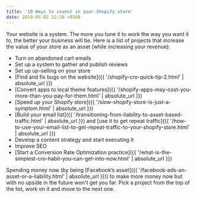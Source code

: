 ```yaml
---
title: '10 Ways to invest in your Shopify store'
date: 2019-05-02 22:26 +0300
---
```


Your website is a system. The more you tune it to work the way you want it to, the better your business will be. Here is a list of projects that increase the value of your store as an asset (while increasing your revenue):
* Turn on abandoned cart emails
* Set up a system to gather and publish reviews
* Set up up-selling on your store
* [Find and fix bugs on the website]({{ '/shopify-cro-quick-tip-2.html' | absolute_url }})
* [Convert apps to local theme features]({{ '/shopify-apps-may-cost-you-more-than-you-pay-for-them.html' | absolute_url }})
* [Speed up your Shopify store]({{ '/slow-shopify-store-is-just-a-symptom.html' | absolute_url }})
* [Build your email list]({{ '/transitioning-from-liability-to-asset-based-traffic.html' | absolute_url }}) and [use it to get repeat traffic]({{ '/how-to-use-your-email-list-to-get-repeat-traffic-to-your-shopify-store.html' | absolute_url }})
* Develop a content strategy and start executing it
* Improve SEO
* [Start a Conversion Rate Optimization practice]({{ '/what-is-the-simplest-cro-habit-you-can-get-into-now.html' | absolute_url }})

Spending money now (by being [Facebook’s asset]({{ '/facebook-ads-an-asset-or-a-liability.html' | absolute_url }})) to make more money now but with no upside in the future won't get you far. Pick a project from the top of the list, work on it and move to the next one.